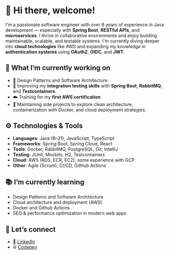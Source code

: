 # 👋 Hi there, welcome!

I'm a passionate software engineer with over 8 years of experience in Java development — especially with **Spring Boot**, **RESTful APIs**, and **microservices**. I thrive in collaborative environments and enjoy building maintainable, scalable, and testable systems. I'm currently diving deeper into **cloud technologies** like AWS and expanding my knowledge in **authentication systems** using **OAuth2**, **OIDC**, and **JWT**.

## 🧠 What I’m currently working on

- 🔐 Design Patterns and Software Architecture
- 🧪 Improving my **integration testing skills** with **Spring Boot**, **RabbitMQ**, and **Testcontainers**.
- ☁️ Training for my **first AWS certification**.
- 🧰 Maintaining side projects to explore clean architecture, containerization with Docker, and cloud deployment strategies.

## ⚙️ Technologies & Tools

- **Languages**: Java (8–21), JavaScript, TypeScript
- **Frameworks**: Spring Boot, Spring Cloud, React
- **Tools**: Docker, RabbitMQ, PostgreSQL, Git, IntelliJ
- **Testing**: JUnit, Mockito, H2, Testcontainers
- **Cloud**: AWS (RDS, ECR, EC2), some experience with GCP
- **Other**: Agile (Scrum), CI/CD, GitHub Actions

## 📚 I’m currently learning

- Design Patterns and Software Architecture
- Cloud architecture and deployment (AWS)
- Docker and Github Actions
- SEO & performance optimization in modern web apps

## 💬 Let’s connect

- 💼 [LinkedIn](https://www.linkedin.com/in/flavio-hblima/)
- 🌐 [Codepen](https://codepen.io/flaviohblima)
